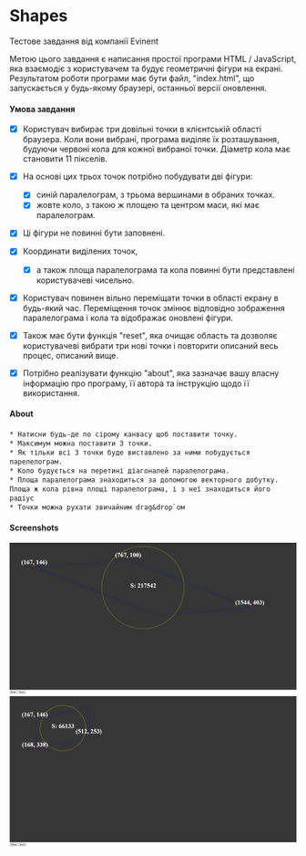 # Shapes
Тестове завдання від компанії Evinent

Метою цього завдання є написання простої програми HTML / JavaScript, яка взаємодіє з користувачем та будує геометричні фігури на екрані. Результатом роботи програми має бути файл, "index.html", що запускається у будь-якому браузері, останньої версії оновлення.

#### Умова завдання

- [X] Користувач вибирає три довільні точки в клієнтській області браузера. Коли вони вибрані, програма виділяє їх розташування, будуючи червоні кола для кожної вибраної точки. Діаметр кола має становити 11 пікселів.

- [X] На основі цих трьох точок потрібно побудувати дві фігури:
  - [X] синій паралелограм, з трьома вершинами в обраних точках.
  - [X] жовте коло, з такою ж площею та центром маси, які має паралелограм.
- [X] Ці фігури не повинні бути заповнені.

- [X] Координати виділених точок, 
    - [X] а також площа паралелограма та кола повинні бути представлені користувачеві чисельно.
- [X] Користувач повинен вільно переміщати точки в області екрану в будь-який час. Переміщення точок змінює відповідно зображення паралелограма і кола та відображає оновлені фігури.
- [X] Також має бути функція "reset", яка очищає область та дозволяє користувачеві вибрати три нові точки і повторити описаний весь процес, описаний вище.
- [X] Потрібно реалізувати функцію  "about", яка зазначає вашу власну інформацію про програму, її автора та інструкцію щодо її використання.

#### About
	* Натисни будь-де по сірому канвасу щоб поставити точку.
	* Максимум можна поставити 3 точки.
	* Як тільки всі 3 точки буде виставлено за ними побудується парелелограм.
	* Коло будується на перетині діагоналей паралелограма.
	* Площа паралелограма знаходиться за допомогою векторного добутку. Площа ж кола рівна площі паралелограма, і з неї знаходиться його радіус
	* Точки можна рухати звичайним drag&drop`ом 

#### Screenshots

![](readme/1.jpg)
![](readme/2.jpg)
